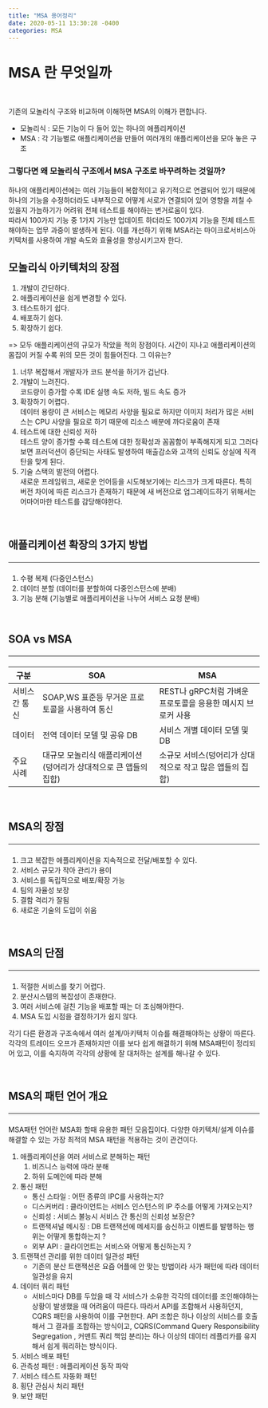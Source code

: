 ```yaml
---
title: "MSA 용어정리"
date: 2020-05-11 13:30:28 -0400
categories: MSA 
---
```


# MSA 란 무엇일까
<br>

기존의 모놀리식 구조와 비교하며 이해하면 MSA의 이해가 편합니다.
- 모놀리식 : 모든 기능이 다 들어 있는 하나의 애플리케이션
- MSA : 각 기능별로 애플리케이션을 만들어 여러개의 애플리케이션을 모아 놓은 구조

### 그렇다면 왜 모놀리식 구조에서 MSA 구조로 바꾸려하는 것일까?

하나의 애플리케이션에는 여러 기능들이 복합적이고 유기적으로 연결되어 있기 때문에 하나의 기능을 수정하더라도 내부적으로 어떻게 서로가 연결되어 있어 영향을 끼칠 수 있을지 가늠하기가 어려워 전체 테스트를 해야하는 번거로움이 있다. <br>
 따라서 100가지 기능 중 1가지 기능만 업데이트 하더라도 100가지 기능을 전체 테스트 해야하는 업무 과중이 발생하게 된다. 이를 개선하기 위해 MSA라는 마이크로서비스아키텍처를 사용하여 개발 속도와 효율성을 향상시키고자 한다.

 ## 모놀리식 아키텍처의 장점
 1. 개발이 간단하다.
 2. 애플리케이션을 쉽게 변경할 수 있다.
 3. 테스트하기 쉽다.
 4. 배포하기 쉽다.
 5. 확장하기 쉽다.

=> 모두 애플리케이션의 규모가 작았을 적의 장점이다.
시간이 지나고 애플리케이션의 몸집이 커질 수록 위의 모든 것이 힘들어진다.
그 이유는?<br>
1. 너무 복잡해서 개발자가 코드 분석을 하기가 겁난다.
2. 개발이 느려진다.<br>코드량이 증가할 수록 IDE 실행 속도 저하, 빌드 속도 증가
3. 확장하기 어렵다. <br>데이터 용량이 큰 서비스는 메모리 사양을 필요로 하지만 이미지 처리가 많은 서비스는 CPU 사양을 필요로 하기 때문에 리소스 배분에 까다로움이 존재
4. 테스트에 대한 신뢰성 저하 
<br> 테스트 양이 증가할 수록 테스트에 대한 정확성과 꼼꼼함이 부족해지게 되고 그러다 보면 프러덕션이 중단되는 사태도 발생하여 매출감소와 고객의 신뢰도 상실에 직격탄을 맞게 된다.
5. 기술 스택의 발전의 어렵다.
<br> 새로운 프레임워크, 새로운 언어등을 시도해보기에는 리스크가 크게 따른다. 특히 버전 차이에 따른 리스크가 존재하기 때문에 새 버전으로 업그레이드하기 위해서는 어마어마한 테스트를 감당해야한다.


<br>

## 애플리케이션 확장의 3가지 방법 <hr>
1. 수평 복제 (다중인스턴스)
2. 데이터 분할  (데이터를 분할하여 다중인스턴스에 분배)
3. 기능 분해 (기능별로 애플리케이션을 나누어 서비스 요청 분배)

<br>

## SOA vs MSA <hr>
|구분|SOA|MSA|
|----|-----|-------|
|서비스간 통신| SOAP,WS 표준등 무거운 프로토콜을 사용하여 통신|REST나 gRPC처럼 가벼운 프로토콜을 응용한 메시지 브로커 사용|
|데이터|전역 데이터 모델 및 공유 DB| 서비스 개별 데이터 모델 및 DB|
|주요 사례|대규모 모놀리식 애플리케이션(덩어리가 상대적으로 큰 앱들의 집합)|소규모 서비스(덩어리가 상대적으로 작고 많은 앱들의 집합)


<br>

## MSA의 장점 <hr>
1. 크고 복잡한 애플리케이션을 지속적으로 전달/배포할 수 있다.
2. 서비스 규모가 작아 관리가 용이
3. 서비스를 독립적으로 배포/확장 가능
4. 팀의 자율성 보장
5. 결함 격리가 잘됨
6. 새로운 기술의 도입이 쉬움

<br>

## MSA의 단점 <hr>
1. 적절한 서비스를 찾기 어렵다.
2. 분산시스템의 복잡성이 존재한다.
3. 여러 서비스에 걸친 기능을 배포할 때는 더 조심해야한다.
4. MSA 도입 시점을 결정하기가 쉽지 않다.

각기 다른 환경과 구조속에서 여러 설계/아키텍처 이슈를 해결해야하는 상황이 따른다. 각각의 트레이드 오프가 존재하지만 이를 보다 쉽게 해결하기 위해 MSA패턴이 정리되어 있고, 이를 숙지하여 각각의 상황에 잘 대처하는 설계를 해나갈 수 있다.

<br>

## MSA의 패턴 언어 개요 <hr>

MSA패턴 언어란 MSA화 할때 유용한 패턴 모음집이다.
다양한 아키텍처/설계 이슈를 해결할 수 있는 가장 최적의 MSA 패턴을 적용하는 것이 관건이다.

1. 애플리케이션을 여러 서비스로 분해하는 패턴
    1. 비즈니스 능력에 따라 분해
    2. 하위 도메인에 따라 분해
2. 통신 패턴
    - 통신 스타일 : 어떤 종류의 IPC를 사용하는지?
    - 디스커버리 : 클라이언트는 서비스 인스턴스의 IP 주소를 어떻게 가져오는지?
    - 신뢰성 : 서비스 불능시 서비스 간 통신의 신뢰성 보장은?
    - 트랜잭셔널 메시징 : DB 트랜잭션에 메세지를 송신하고 이벤트를 발행하는 행위는 어떻게 통합하는지 ?
    - 외부 API : 클라이언트는 서비스와 어떻게 통신하는지 ?
3. 트랜잭션 관리를 위한 데이터 일관성 패턴
    - 기존의 분산 트랜잭션은 요즘 어플에 안 맞는 방법이라 사가 패턴에 따라 데이터 일관성을 유지
4. 데이터 쿼리 패턴
    - 서비스마다 DB를 두었을 때 각 서비스가 소유한 각각의 데이터를 조인해야하는 상황이 발생했을 때 어려움이 따른다. 따라서 API를 조합해서 사용하던지, CQRS 패턴을 사용하여 이를 구현한다.
    API 조합은 하나 이상의 서비스를 호출해서 그 결과를 조합하는 방식이고, CQRS(Command Query Responsibility Segregation , 커맨트 쿼리 책임 분리)는 하나 이상의 데이터 레플리카를 유지해서 쉽게 쿼리하는 방식이다.
5. 서비스 배포 패턴
6. 관측성 패턴 : 애플리케이션 동작 파악
7. 서비스 테스트 자동화 패턴
8. 횡단 관심사 처리 패턴
9. 보안 패턴
